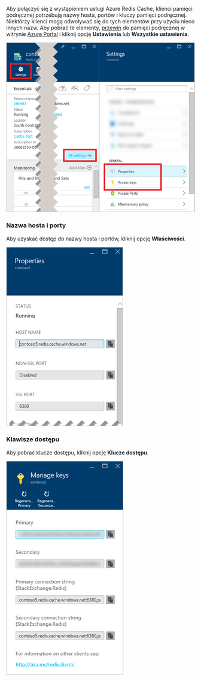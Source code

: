 Aby połączyć się z wystąpieniem usługi Azure Redis Cache, klienci pamięci podręcznej potrzebują nazwy hosta, portów i kluczy pamięci podręcznej. Niektórzy klienci mogą odwoływać się do tych elementów przy użyciu nieco innych nazw. Aby pobrać te elementy, [przewiń](../articles/redis-cache/cache-configure.md#configure-redis-cache-settings) do pamięci podręcznej w witrynie [Azure Portal](https://portal.azure.com) i kliknij opcję **Ustawienia** lub **Wszystkie ustawienia**. 

![Ustawienia pamięci podręcznej Redis](media/redis-cache-access-keys/redis-cache-settings.png)

### Nazwa hosta i porty

Aby uzyskać dostęp do nazwy hosta i portów, kliknij opcję **Właściwości**.

![Właściwości pamięci podręcznej Redis](media/redis-cache-access-keys/redis-cache-properties.png)

### Klawisze dostępu

Aby pobrać klucze dostępu, kliknij opcję **Klucze dostępu**.

![Klucze dostępu pamięci podręcznej Redis](media/redis-cache-access-keys/redis-cache-access-keys.png)

<!--HONumber=Sep16_HO3-->


